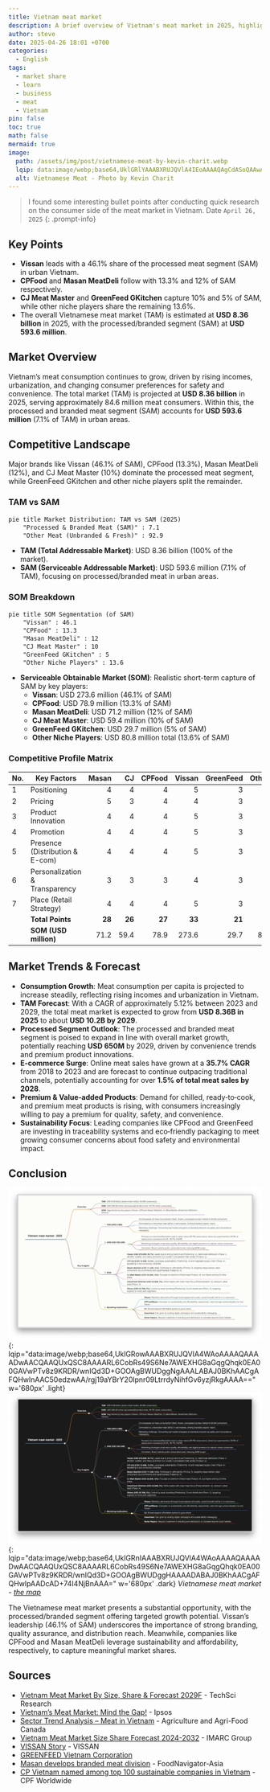 ```yaml
---
title: Vietnam meat market
description: A brief overview of Vietnam's meat market in 2025, highlighting market sizes (TAM, SAM, SOM) and the competitive landscape of key players.
author: steve
date: 2025-04-26 18:01 +0700
categories:
  - English
tags:
  - market share
  - learn
  - business
  - meat
  - Vietnam
pin: false
toc: true
math: false
mermaid: true
image:
  path: /assets/img/post/vietnamese-meat-by-kevin-charit.webp
  lqip: data:image/webp;base64,UklGRlYAAABXRUJQVlA4IEoAAAAQAgCdASoQAAwABUB8JaACdAECvrQOSY8AAPqYNGoruNhWqCGfFsdonz5v9w9Z7oC0ScpkSCXnZ7EZhUx7fQoxXBVTNXDzEAAAAA==
  alt: Vietnamese Meat - Photo by Kevin Charit
---
```

> I found some interesting bullet points after conducting quick research on the consumer side of the meat market in Vietnam.
> Date `April 26, 2025`
{: .prompt-info}

## Key Points

- **Vissan** leads with a 46.1% share of the processed meat segment (SAM) in urban Vietnam.
- **CPFood** and **Masan MeatDeli** follow with 13.3% and 12% of SAM respectively.
- **CJ Meat Master** and **GreenFeed GKitchen** capture 10% and 5% of SAM, while other niche players share the remaining 13.6%.
- The overall Vietnamese meat market (TAM) is estimated at **USD 8.36 billion** in 2025, with the processed/branded segment (SAM) at **USD 593.6 million**.

## Market Overview

Vietnam’s meat consumption continues to grow, driven by rising incomes, urbanization, and changing consumer preferences for safety and convenience. The total market (TAM) is projected at **USD 8.36 billion** in 2025, serving approximately 84.6 million meat consumers. Within this, the processed and branded meat segment (SAM) accounts for **USD 593.6 million** (7.1% of TAM) in urban areas.

## Competitive Landscape

Major brands like Vissan (46.1% of SAM), CPFood (13.3%), Masan MeatDeli (12%), and CJ Meat Master (10%) dominate the processed meat segment, while GreenFeed GKitchen and other niche players split the remainder.

### TAM vs SAM
```mermaid
pie title Market Distribution: TAM vs SAM (2025)
    "Processed & Branded Meat (SAM)" : 7.1
    "Other Meat (Unbranded & Fresh)" : 92.9
```
- **TAM (Total Addressable Market)**: USD 8.36 billion (100% of the market).
- **SAM (Serviceable Addressable Market)**: USD 593.6 million (7.1% of TAM), focusing on processed/branded meat in urban areas.

### SOM Breakdown
```mermaid
pie title SOM Segmentation (of SAM)
    "Vissan" : 46.1
    "CPFood" : 13.3
    "Masan MeatDeli" : 12
    "CJ Meat Master" : 10
    "GreenFeed GKitchen" : 5
    "Other Niche Players" : 13.6
```
- **Serviceable Obtainable Market (SOM)**: Realistic short-term capture of SAM by key players:
  - **Vissan**: USD 273.6 million (46.1% of SAM)
  - **CPFood**: USD 78.9 million (13.3% of SAM)
  - **Masan MeatDeli**: USD 71.2 million (12% of SAM)
  - **CJ Meat Master**: USD 59.4 million (10% of SAM)
  - **GreenFeed GKitchen**: USD 29.7 million (5% of SAM)
  - **Other Niche Players**: USD 80.8 million total (13.6% of SAM)

### Competitive Profile Matrix

| No. | Key Factors                    | Masan  | CJ | CPFood | Vissan | GreenFeed | Others |
|-----|--------------------------------|-------:|---:|-------:|-------:|----------:|-------:|
| 1   | Positioning                    | 4      | 4      | 4      | 5      | 3      | 2      |
| 2   | Pricing                        | 5      | 3      | 4      | 4      | 3      | 3      |
| 3   | Product Innovation             | 4      | 4      | 4      | 5      | 3      | 2      |
| 4   | Promotion                      | 4      | 4      | 4      | 5      | 3      | 2      |
| 5   | Presence (Distribution & E-com)| 4      | 4      | 4      | 5      | 3      | 2      |
| 6   | Personalization & Transparency | 3      | 3      | 3      | 4      | 3      | 1      |
| 7   | Place (Retail Strategy)        | 4      | 4      | 4      | 5      | 3      | 2      |
|     | **Total Points**               | **28** | **26** | **27** | **33** | **21** | **14** |
|     | **SOM (USD million)**          | 71.2   | 59.4   | 78.9   | 273.6  | 29.7   | 80.8   |

## Market Trends & Forecast

- **Consumption Growth**: Meat consumption per capita is projected to increase steadily, reflecting rising incomes and urbanization in Vietnam.
- **TAM Forecast**: With a CAGR of approximately 5.12% between 2023 and 2029, the total meat market is expected to grow from **USD 8.36B in 2025** to about **USD 10.2B by 2029**.
- **Processed Segment Outlook**: The processed and branded meat segment is poised to expand in line with overall market growth, potentially reaching **USD 650M** by 2029, driven by convenience trends and premium product innovations.
- **E‑commerce Surge**: Online meat sales have grown at a **35.7% CAGR** from 2018 to 2023 and are forecast to continue outpacing traditional channels, potentially accounting for over **1.5% of total meat sales by 2028**.
- **Premium & Value‑added Products**: Demand for chilled, ready‑to‑cook, and premium meat products is rising, with consumers increasingly willing to pay a premium for quality, safety, and convenience.
- **Sustainability Focus**: Leading companies like CPFood and GreenFeed are investing in traceability systems and eco‑friendly packaging to meet growing consumer concerns about food safety and environmental impact.

## Conclusion
![Vietnamese meat market](/assets/img/post/vietnamese-meat-market-light.webp){: lqip="data:image/webp;base64,UklGRowAAABXRUJQVlA4WAoAAAAQAAAADwAACQAAQUxQSC8AAAARL6CobRs49S6Ne7AWEXHG8aGqgQhqk0EA00GAVwPTv8z9KRDR/wnIQd3D+GOOAgBWUDggNgAAALABAJ0BKhAACgAFQHwlnAAC50edzwAA/rgj19aYBrY20lpnr09LtrrdyNihfGv6yzjRkgAAAA==" w='680px' .light}
![Vietnamese meat market](/assets/img/post/vietnamese-meat-market-dark.webp){: lqip="data:image/webp;base64,UklGRnIAAABXRUJQVlA4WAoAAAAQAAAADwAACQAAQUxQSC8AAAARL6CobRs49S6Ne7AWEXHG8aGqgQhqk0EA00GAVwPTv8z9KRDR/wnIQd3D+GOOAgBWUDggHAAAADABAJ0BKhAACgAFQHwlpAADcAD+74I4NjBnAAA=" w='680px' .dark} _Vietnamese meat market - [the map](https://think.stevehoang.com/#---%0Amw:%20800%0A---%0A%0A#%20Vietnam%20meat%20market%20-%202025%0A%0A##%20Overview%0AThis%20board%20summarizes%20the%20TAM,%20SAM,%20and%20SOM%20for%20the%20Vietnamese%20meat%20market,%20focusing%20on%20processed/branded%20meat%20in%20urban%20areas.%20It%20aligns%20with%20the%20concentric%20circle%20chart,%20where:%0A-%20**TAM**:%20USD%208.36%20billion%20(entire%20meat%20market,%2084.6M%20consumers).%0A-%20**SAM**:%20USD%20593.56%20million%20(processed/branded%20meat,%2029.7M%20urban%20consumers).%0A-%20**SOM**:%20Segmented%20by%20key%20players%20(Vissan,%20CPFood,%20Masan%20MeatDeli,%20CJ%20Meat%20Master,%20GreenFeed%20GKitchen,%20Others).%0A%0A##%20Key%20Insights%0A1.%20**TAM%20(USD%208.36B)**:%0A%20%20%20-%20Encompasses%20all%20meat%20consumption%20(fresh,%20frozen,%20processed)%20across%20Vietnam%E2%80%99s%2084.6M%20consumers.%0A%20%20%20-%20Dominated%20by%20unbranded%20meat%20(90%25)%20in%20wet%20markets,%20limiting%20branded%20players%E2%80%99%20reach.%0A%20%20%20-%20Marketing%20challenge:%20Converting%20wet%20market%20shoppers%20to%20branded%20products%20via%20safety%20and%20convenience%20messaging.%0A%0A2.%20**SAM%20(USD%20593.56M)**:%0A%20%20%20-%20Focuses%20on%20processed/branded%20meat%20in%20urban%20areas%20(29.7M%20consumers),%20driven%20by%20supermarkets%20(16.9%25%20of%20sales)%20and%20e-commerce%20(0.4%25,%2035.7%25%20CAGR).%0A%20%20%20-%20Marketing%20strategies%20emphasize%20quality,%20affordability,%20and%20digital%20presence%20to%20capture%20urban%20consumers.%0A%20%20%20-%20Constraint:%20Rural%20markets%20prefer%20unbranded%20meat,%20reducing%20SAM%20scope.%0A%0A3.%20**SOM**:%0A%20%20%20-%20**Vissan%20(USD%20273.63M,%2046.1%25)**:%20Leads%20due%20to%20strong%20brand%20trust%20(Positioning:%205),%20nationwide%20distribution%20(Place:%205,%2039,000+%20outlets),%20and%20heavy%20promotion%20(5).%20Excels%20in%20processed%20meat%20variety%20(Product:%205).%0A%20%20%20-%20**CPFood%20(USD%2078.94M,%2013.3%25)**:%20Leverages%20sustainability%20(Positioning:%204)%20and%20integrated%20supply%20chain%20(Place:%204),%20appealing%20to%20eco-conscious%20urbanites.%0A%20%20%20-%20**Masan%20MeatDeli%20(USD%2071.23M,%2012%25)**:%20Dominates%20in%20affordability%20(Pricing:%205),%20targeting%20mass-market%20urban%20consumers%20via%20e-commerce%20and%20supermarkets%20(Presence:%204).%0A%20%20%20-%20**CJ%20Meat%20Master%20(USD%2059.36M,%2010%25)**:%20Focuses%20on%20premium%20chilled%20meat%20(Product:%204),%20but%20higher%20pricing%20(3)%20limits%20share.%0A%20%20%20-%20**GreenFeed%20GKitchen%20(USD%2029.68M,%205%25)**:%20Niche%20leader%20with%20clean%20meat%20focus%20(Personalization:%204),%20strong%20in%20urban%20retail%20(Place:%204).%0A%20%20%20-%20**Others%20(USD%2029.70M,%205%25)**:%20Limited%20by%20weak%20branding%20(Positioning:%202)%20and%20distribution%20(Place:%202),%20targeting%20regional%20or%20niche%20pork%20segments.%0A%0A4.%20**Marketing%20Implications**:%0A%20%20%20-%20**Vissan**:%20Maintains%20dominance%20through%20broad%20appeal%20and%20scale;%20could%20innovate%20further%20in%20e-commerce.%0A%20%20%20-%20**CPFood/Masan**:%20Compete%20on%20sustainability%20and%20affordability,%20respectively;%20need%20stronger%20personalization%20to%20rival%20Vissan.%0A%20%20%20-%20**CJ**:%20Should%20expand%20affordable%20options%20to%20grow%20share.%0A%20%20%20-%20**GreenFeed**:%20Can%20grow%20by%20scaling%20digital%20campaigns%20and%20sustainability%20messaging.%0A%20%20%20-%20**Niche%20Players**:%20Require%20investment%20in%20branding%20and%20distribution%20to%20compete%20beyond%20local%20markets.%0A%0A)_

The Vietnamese meat market presents a substantial opportunity, with the processed/branded segment offering targeted growth potential. Vissan’s leadership (46.1% of SAM) underscores the importance of strong branding, quality assurance, and distribution reach. Meanwhile, companies like CPFood and Masan MeatDeli leverage sustainability and affordability, respectively, to capture meaningful market shares.

## Sources

- [Vietnam Meat Market By Size, Share & Forecast 2029F](https://www.techsciresearch.com/report/vietnam-meat-market/8178.html) - TechSci Research
- [Vietnam’s Meat Market: Mind the Gap!](https://www.ipsos.com/en/vietnams-meat-market-mind-gap) - Ipsos
- [Sector Trend Analysis – Meat in Vietnam](https://agriculture.canada.ca/en/international-trade/market-intelligence/reports/sector-trend-analysis-meat-vietnam) - Agriculture and Agri-Food Canada
- [Vietnam Meat Market Size Share Forecast 2024-2032](https://www.imarcgroup.com/vietnam-meat-market) - IMARC Group
- [VISSAN Story](https://www.vissan.com.vn/en/about-us/vissan-story) - VISSAN
- [GREENFEED Vietnam Corporation](https://www.greenfeed.com.vn/en)
- [Masan develops branded meat division](https://www.foodnavigator-asia.com/Article/2019/07/26/Masan-develops-branded-meat-division) - FoodNavigator-Asia
- [CP Vietnam named among top 100 sustainable companies in Vietnam](https://www.cpfworldwide.com/en/media-center/1085) - CPF Worldwide